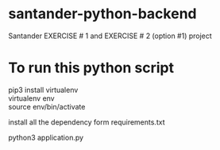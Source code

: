 # santander-python-backend
Santander EXERCISE # 1 and EXERCISE # 2 (option #1) project

# To run this python script
pip3 install virtualenv\
virtualenv env\
source env/bin/activate

install all the dependency form requirements.txt

python3 application.py

